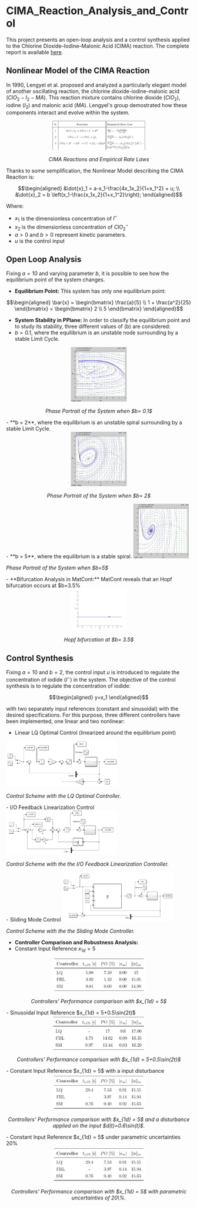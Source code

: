# CIMA_Reaction_Analysis_and_Control
This project presents an open-loop analysis and a control synthesis applied to the Chlorine Dioxide–Iodine–Malonic Acid (CIMA) reaction. 
The complete report is available [here](./CIMA_Reaction_ROMANO.pdf).

## Nonlinear Model of the CIMA Reaction
In 1990, Lengyel et al. proposed and analyzed a particularly elegant model of another oscillating reaction, the chlorine dioxide-iodine-malonic acid $(ClO_2-I_2-MA)$. This reaction mixture contains chlorine dioxide $(ClO_2)$, iodine $(I_2)$ and malonic acid $(MA)$. Lengyel's group demostrated how these components interact and evolve within the system.
<div align="center">
  <img src="./media/Chemical_React.jpg" alt="CIMA Reactions and Empirical Rate Laws" width="50%">
  <p><em>CIMA Reactions and Empirical Rate Laws</em></p>
</div>
Thanks to some semplification, the Nonlinear Model describing the CIMA Reaction is:

```math
\begin{aligned}
&\dot{x}_1 = a-x_1-\frac{4x_1x_2}{1+x_1^2} + u;
\\
&\dot{x}_2 = b \left(x_1-\frac{x_1x_2}{1+x_1^2}\right);
\end{aligned}
```
Where:
- $x_1$ is the dimensionless concentration of $I^-$ 
- $x_2$ is the dimensionless concentration of $ClO_2^-$
- $a >0$ and $b >0$ represent kinetic parameters.
- $u$ is the control input

## Open Loop Analysis 
Fixing $a= 10$ and varying parameter $b$, it is possible to see how the equilibrium point of the system changes.
- **Equilibrium Point:** This system has only one equilibrium point:
 ```math
\begin{aligned}
\bar{x} = \begin{bmatrix}
     \frac{a}{5} \\ 1 + \frac{a^2}{25}
\end{bmatrix} = \begin{bmatrix}
     2 \\ 5
\end{bmatrix}

\end{aligned}
```
- **System Stability in PPlane:** In order to classify the equilibrium point and to study its stability, three different values of \(b\) are considered:
- $b= 0.1$, where the equilibrium is an unstable node surrounding by a stable Limit Cycle.
<div align="center">
  <img src="./media/pplane_b0_1_diag.jpg" alt="Phase Portrait of the System when $b=0.1$. The trajectories initially diverge from the equilibrium and then they are attracted to the stable limit cycle." width="30%">
  <p><em>Phase Portrait of the System when $b= 0.1$</em></p>
</div>
- **b = 2**, where the equilibrium is an unstable spiral surrounding by a stable Limit Cycle.
<div align="center">
  <img src="./media/pplane_b2_diag.jpg" alt="Phase Portrait of the System when $b=2$. The trajectories are firstly repelled by the unstable equilibrium, then they are attracted to the stable limit cycle." width="30%">
  <p><em>Phase Portrait of the System when $b= 2$</em></p>
</div>
- **b = 5**, where the equilibrium is a stable spiral. 
  <img src="./media/pplane_b5_diag.jpg" alt="Phase Portrait of the System when $b=5$. The trajectories are attracted by the stable spiral." width="30%">
  <p><em>Phase Portrait of the System when $b=5$</em></p>
  </div>
- **Bifurcation Analysis in MatCont:** MatCont reveals that an Hopf bifurcation occurs at $b=3.5%
<div align="center">
  <img src="./media/matcont_bif.jpg" alt="Hopf bifurcation at $b= 3.5$." width="30%">
  <p><em>Hopf bifurcation at $b= 3.5$</em></p>
</div>

## Control Synthesis 
Fixing $a= 10$ and $b=2$, the control input $u$ is introduced to regulate the concentration of iodide $(I^-)$ in the system. The objective of the control synthesis is to regulate the concentration of iodide:
```math
\begin{aligned}
y=x_1
\end{aligned}
```
with two separately input references (constant and sinusoidal) with the desired specifications. 
For this purpose, three different controllers have been implemented, one linear and two nonlinear:
- Linear LQ Optimal Control (linearized around the equilibrium point)
<img src="./media/LQ_schema.jpg" alt="Control Scheme with the LQ Optimal Controller." width="60%">
  <p><em>Control Scheme with the LQ Optimal Controller.</em></p>
</div>
- I/O Feedback Linearization Control
<img src="./media/FBL_schema.jpg" alt="Control Scheme with the I/O Feedback Linearization Controller." width="60%">
  <p><em>Control Scheme with the the I/O Feedback Linearization Controller.</em></p>
</div>
- Sliding Mode Control
<img src="./media/SM_schema.jpg" alt="Control Scheme with the Sliding Mode Controller." width="60%">
  <p><em>Control Scheme with the the Sliding Mode Controller.</em></p>
</div>

- **Controller Comparison and Robustness Analysis:**
- Constant Input Reference $x_{1d} = 5$
<div align="center">
  <img src="./media/Comparison_const_ref.jpg" alt="Performance comparison of LQ, FBL and SM Controllers with $x_{1d} = 5$ without parametric uncertainties or disturbances." width="50%">
  <p><em>Controllers' Performance comparison with $x_{1d} = 5$ </em></p>
</div> 
- Sinusoidal Input Reference $x_{1d} = 5+0.5\sin(2t)$
<div align="center">
  <img src="./media/Comparison_sin_ref.jpg" alt="Performance comparison of LQ, FBL and SM Controllers with $x_{1d} = 5+0.5\sin(2t)$ without parametric uncertainties or disturbances." width="50%">
  <p><em>Controllers' Performance comparison with $x_{1d} = 5+0.5\sin(2t)$ </em></p>
</div> 
- Constant Input Reference $x_{1d} = 5$ with a input disturbance 
<div align="center">
  <img src="./media/Comparison_dist.jpg" alt="Performance comparison of LQ, FBL and SM Controllers with $x_{1d} = 5$ and a disturbance applied on the input $d(t)=0.6\sin(t)$." width="50%">
  <p><em> Controllers' Performance comparison with $x_{1d} = 5$ and a disturbance applied on the input $d(t)=0.6\sin(t)$. </em></p>
</div> 
- Constant Input Reference $x_{1d} = 5$ under parametric uncertainties 20%
<div align="center">
  <img src="./media/Comparison_dist.jpg" alt="Performance comparison of LQ, FBL and SM Controllers with $x_{1d} = 5$ with parametric uncertainties of 20\%." width="50%">
  <p><em>Controllers' Performance comparison with $x_{1d} = 5$ with parametric uncertainties of 20\%. </em></p>
</div> 
